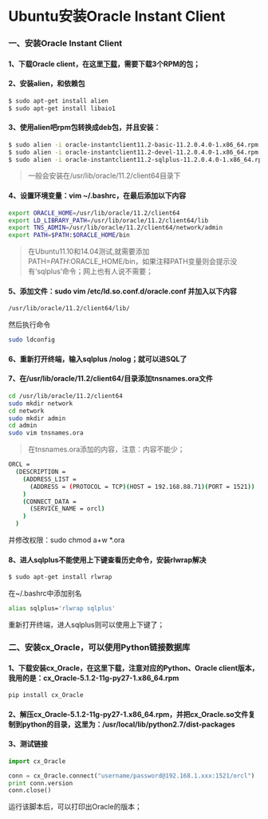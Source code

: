 Ubuntu安装Oracle Instant Client
===============================


### 一、安装Oracle Instant Client

#### 1、下载Oracle client，在这里[下载](http://www.oracle.com/technetwork/topics/linuxx86-64soft-092277.html)，需要下载3个RPM的包；

#### 2、安装alien，和依赖包

```sh
$ sudo apt-get install alien
$ sudo apt-get install libaio1
```

#### 3、使用alien吧rpm包转换成deb包，并且安装：

```sh
$ sudo alien -i oracle-instantclient11.2-basic-11.2.0.4.0-1.x86_64.rpm
$ sudo alien -i oracle-instantclient11.2-devel-11.2.0.4.0-1.x86_64.rpm
$ sudo alien -i oracle-instantclient11.2-sqlplus-11.2.0.4.0-1.x86_64.rpm
```

> 一般会安装在/usr/lib/oracle/11.2/client64目录下

#### 4、设置环境变量：vim ~/.bashrc，在最后添加以下内容

```sh
export ORACLE_HOME=/usr/lib/oracle/11.2/client64
export LD_LIBRARY_PATH=/usr/lib/oracle/11.2/client64/lib
export TNS_ADMIN=/usr/lib/oracle/11.2/client64/network/admin
export PATH=$PATH:$ORACLE_HOME/bin
```

> 在Ubuntu11.10和14.04测试,就需要添加PATH=$PATH:$ORACLE_HOME/bin，如果注释PATH变量则会提示没有‘sqlplus’命令；网上也有人说不需要；

#### 5、添加文件：sudo vim /etc/ld.so.conf.d/oracle.conf 并加入以下内容

```sh
/usr/lib/oracle/11.2/client64/lib/
```

然后执行命令

```sh
sudo ldconfig
```

#### 6、重新打开终端，输入sqlplus /nolog；就可以进SQL了

#### 7、在/usr/lib/oracle/11.2/client64/目录添加tnsnames.ora文件

```sh
cd /usr/lib/oracle/11.2/client64
sudo mkdir network
cd network
sudo mkdir admin
cd admin
sudo vim tnsnames.ora
```

> 在tnsnames.ora添加的内容，注意：内容不能少；

```sh
ORCL =
  (DESCRIPTION =
    (ADDRESS_LIST =
      (ADDRESS = (PROTOCOL = TCP)(HOST = 192.168.88.71)(PORT = 1521))
    )   
    (CONNECT_DATA =
      (SERVICE_NAME = orcl)
    )   
  )
```

并修改权限：sudo chmod a+w \*.ora

#### 8、进人sqlplus不能使用上下键查看历史命令，安装rlwrap解决

```sh
$ sudo apt-get install rlwrap
````

在~/.bashrc中添加别名

```sh
alias sqlplus='rlwrap sqlplus'
```

重新打开终端，进人sqlplus则可以使用上下键了；


### 二、安装cx_Oracle，可以使用Python链接数据库

#### 1、下载安装cx_Oracle，在这里下载，注意对应的Python、Oracle client版本，我用的是：cx_Oracle-5.1.2-11g-py27-1.x86_64.rpm

```sh
pip install cx_Oracle
```

#### 2、解压cx_Oracle-5.1.2-11g-py27-1.x86_64.rpm，并把cx_Oracle.so文件复制到python的目录，这里为：/usr/local/lib/python2.7/dist-packages

#### 3、测试链接

```python
import cx_Oracle

conn = cx_Oracle.connect("username/password@192.168.1.xxx:1521/orcl")
print conn.version
conn.close()
```

运行该脚本后，可以打印出Oracle的版本；